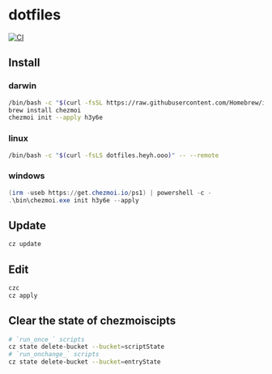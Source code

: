 # dotfiles

[![CI](https://github.com/h3y6e/dotfiles/actions/workflows/ci.yaml/badge.svg)](https://github.com/h3y6e/dotfiles/actions/workflows/ci.yaml)

## Install

### darwin

```zsh
/bin/bash -c "$(curl -fsSL https://raw.githubusercontent.com/Homebrew/install/HEAD/install.sh)"
brew install chezmoi
chezmoi init --apply h3y6e
```

### linux

```bash
/bin/bash -c "$(curl -fsLS dotfiles.heyh.ooo)" -- --remote
```

### windows

```ps1
(irm -useb https://get.chezmoi.io/ps1) | powershell -c -
.\bin\chezmoi.exe init h3y6e --apply
```

## Update

```zsh
cz update
```

## Edit

```zsh
czc
cz apply
```

## Clear the state of chezmoiscipts

```zsh
# `run_once_` scripts
cz state delete-bucket --bucket=scriptState
# `run_onchange_` scripts
cz state delete-bucket --bucket=entryState
```
